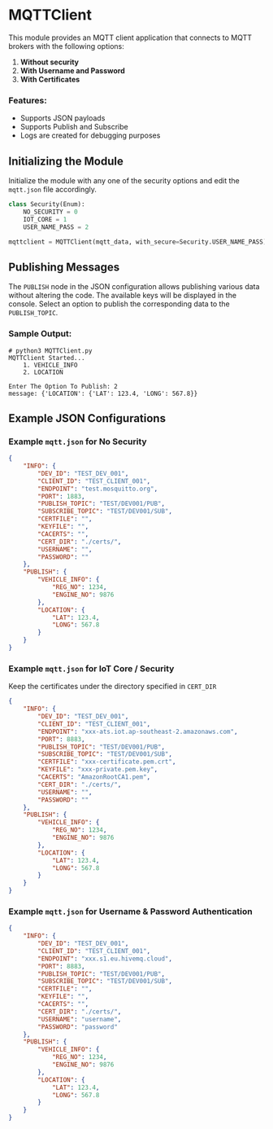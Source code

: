 # MQTTClient

This module provides an MQTT client application that connects to MQTT brokers with the following options:

1. **Without security**
2. **With Username and Password**
3. **With Certificates**

### Features:
- Supports JSON payloads
- Supports Publish and Subscribe
- Logs are created for debugging purposes

## Initializing the Module
Initialize the module with any one of the security options and edit the `mqtt.json` file accordingly.

```python
class Security(Enum):
    NO_SECURITY = 0
    IOT_CORE = 1
    USER_NAME_PASS = 2

mqttclient = MQTTClient(mqtt_data, with_secure=Security.USER_NAME_PASS)
```

## Publishing Messages
The `PUBLISH` node in the JSON configuration allows publishing various data without altering the code. The available keys will be displayed in the console. Select an option to publish the corresponding data to the `PUBLISH_TOPIC`.

### Sample Output:
```shell
# python3 MQTTClient.py
MQTTClient Started...
    1. VEHICLE_INFO
    2. LOCATION

Enter The Option To Publish: 2
message: {'LOCATION': {'LAT': 123.4, 'LONG': 567.8}}
```

## Example JSON Configurations

### Example `mqtt.json` for No Security
```json
{
    "INFO": {
        "DEV_ID": "TEST_DEV_001",
        "CLIENT_ID": "TEST_CLIENT_001",
        "ENDPOINT": "test.mosquitto.org",
        "PORT": 1883,
        "PUBLISH_TOPIC": "TEST/DEV001/PUB",
        "SUBSCRIBE_TOPIC": "TEST/DEV001/SUB",
        "CERTFILE": "",
        "KEYFILE": "",
        "CACERTS": "",
        "CERT_DIR": "./certs/",
        "USERNAME": "",
        "PASSWORD": ""
    },
    "PUBLISH": {
        "VEHICLE_INFO": {
            "REG_NO": 1234,
            "ENGINE_NO": 9876
        },
        "LOCATION": {
            "LAT": 123.4,
            "LONG": 567.8
        }
    }
}
```

### Example `mqtt.json` for IoT Core / Security
Keep the certificates under the directory specified in `CERT_DIR`
```json
{
    "INFO": {
        "DEV_ID": "TEST_DEV_001",
        "CLIENT_ID": "TEST_CLIENT_001",
        "ENDPOINT": "xxx-ats.iot.ap-southeast-2.amazonaws.com",
        "PORT": 8883,
        "PUBLISH_TOPIC": "TEST/DEV001/PUB",
        "SUBSCRIBE_TOPIC": "TEST/DEV001/SUB",
        "CERTFILE": "xxx-certificate.pem.crt",
        "KEYFILE": "xxx-private.pem.key",
        "CACERTS": "AmazonRootCA1.pem",
        "CERT_DIR": "./certs/",
        "USERNAME": "",
        "PASSWORD": ""
    },
    "PUBLISH": {
        "VEHICLE_INFO": {
            "REG_NO": 1234,
            "ENGINE_NO": 9876
        },
        "LOCATION": {
            "LAT": 123.4,
            "LONG": 567.8
        }
    }
}
```

### Example `mqtt.json` for Username & Password Authentication
```json
{
    "INFO": {
        "DEV_ID": "TEST_DEV_001",
        "CLIENT_ID": "TEST_CLIENT_001",
        "ENDPOINT": "xxx.s1.eu.hivemq.cloud",
        "PORT": 8883,
        "PUBLISH_TOPIC": "TEST/DEV001/PUB",
        "SUBSCRIBE_TOPIC": "TEST/DEV001/SUB",
        "CERTFILE": "",
        "KEYFILE": "",
        "CACERTS": "",
        "CERT_DIR": "./certs/",
        "USERNAME": "username",
        "PASSWORD": "password"
    },
    "PUBLISH": {
        "VEHICLE_INFO": {
            "REG_NO": 1234,
            "ENGINE_NO": 9876
        },
        "LOCATION": {
            "LAT": 123.4,
            "LONG": 567.8
        }
    }
}
```

